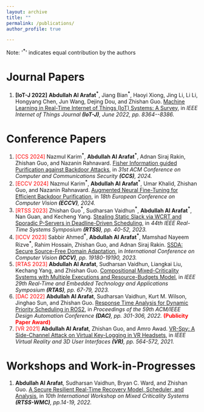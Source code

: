 ```yaml
---
layout: archive
title: ""
permalink: /publications/
author_profile: true

---
```

Note: '<b><sup>\*</sup></b>' indicates equal contribution by the authors

Journal Papers
======

1. **[IoT-J 2022]** **Abdullah Al Arafat**<b><sup>\*</sup></b>,  Jiang Bian<b><sup>\*</sup></b>, Haoyi Xiong, Jing Li, Li Li, Hongyang Chen, Jun Wang, Dejing Dou, and Zhishan Guo. [Machine Learning in Real-Time Internet of Things (IoT) Systems: A Survey](https://ieeexplore.ieee.org/document/9739684), in *IEEE Internet of Things Journal **(IoT-J)**, June 2022, pp. 8364--8386.*


Conference Papers
======
1. <span style="color:red">[CCS 2024]</span> Nazmul Karim<b><sup>\*</sup></b>, **Abdullah Al Arafat**<b><sup>\*</sup></b>, Adnan Siraj Rakin, Zhishan Guo, and Nazanin Rahnavard. [Fisher Information guided Purification against Backdoor Attacks](), in *31st ACM Conference on Computer and Communications Security **(CCS)**, 2024.*
1. <span style="color:red">[ECCV 2024]</span> Nazmul Karim<b><sup>\*</sup></b>, **Abdullah Al Arafat**<b><sup>\*</sup></b>, Umar Khalid, Zhishan Guo, and Nazanin Rahnavard. [Augmented Neural Fine-Tuning for Efficient Backdoor Purification](https://abdullahaarafat.github.io/files/2024ECCV.pdf), in *18th European Conference on Computer Vision **(ECCV)**, 2024.*
1. <span style="color:red">[RTSS 2023]</span> Zhishan Guo<b><sup>\*</sup></b>, Sudharsan Vaidhun<b><sup>\*</sup></b>, **Abdullah Al Arafat**<b><sup>\*</sup></b>, Nan Guan, and Kecheng Yang. [Stealing Static Slack via WCRT and Sporadic P-Servers in Deadline-Driven Scheduling](https://abdullahaarafat.github.io/files/2023RTSS__Slack_Stealing.pdf), in *44th IEEE Real-Time Systems Symposium **(RTSS)**, pp. 40-52, 2023.*
1. <span style="color:red">[ICCV 2023]</span> Sabbir Ahmed<b><sup>\*</sup></b>, **Abdullah Al Arafat**<b><sup>\*</sup></b>, Mamshad Nayeem Rizve<b><sup>\*</sup></b>, Rahim Hossain, Zhishan Guo, and Adnan Siraj Rakin. [SSDA: Secure Source-Free Domain Adaptation](https://abdullahaarafat.github.io/files/2023ICCV_SSDA.pdf), in *International Conference on Computer Vision **(ICCV)**, pp. 19180-19190, 2023.*
1. <span style="color:red">[RTAS 2023]</span> **Abdullah Al Arafat**, Sudharsan Vaidhun, Liangkai Liu, Kechang Yang, and Zhishan Guo. [Compositional Mixed-Criticality Systems with Multiple Executions and Resource-Budgets Model](https://abdullahaarafat.github.io/files/2023RTAS__MC_Budget.pdf), in *IEEE 29th Real-Time and Embedded Technology and Applications Symposium **(RTAS)**, pp. 67-79, 2023.*
1. <span style="color:red">[DAC 2022]</span> **Abdullah Al Arafat**, Sudharsan Vaidhun, Kurt M. Wilson, Jinghao Sun, and Zhishan Guo. [Response Time Analysis for Dynamic Priority Scheduling in ROS2](https://dl.acm.org/doi/abs/10.1145/3489517.3530447), in *Proceedings of the 59th ACM/IEEE Design Automation Conference **(DAC)**, pp. 301-306, 2022.* <span style="color:red">**(Publicity Paper Award)**</span>
1. <span style="color:red">[VR 2021]</span> **Abdullah Al Arafat**, Zhishan Guo, and Amro Awad. [VR-Spy: A Side-Channel Attack on Virtual Key-Logging in VR Headsets](https://abdullahaarafat.github.io/files/2021VR__VRSpy.pdf), in *IEEE Virtual Reality and 3D User Interfaces **(VR)**, pp. 564-572, 2021.*

Workshops and Work-in-Progresses
======
1. **Abdullah Al Arafat**, Sudharsan Vaidhun, Bryan C. Ward, and Zhishan Guo. [A Secure Resilient Real-Time Recovery Model, Scheduler, and Analysis](https://abdullahaarafat.github.io/files/2022WMC__SR3.pdf), in *10th International Workshop on Mixed Criticality Systems **(RTSS-WMC)**, pp.14-19, 2022.*
